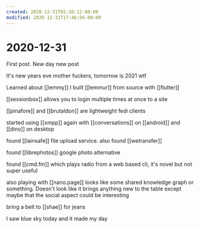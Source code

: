 ```yaml
---
created: 2020-12-31T01:10:12-08:00
modified: 2020-12-31T17:46:56-08:00
---
```


# 2020-12-31

First post. New day new post

It's new years eve mother fuckers, tomorrow is 2021 wtf

Learned about [[lemmy]] I built [[lemmur]] from source with [[flutter]]

[[sessionbox]]  allows you to login multiple times at once to a site

[[pinafore]] and [[brutaldon]] are lightweight fedi clients

started using [[xmpp]] again with [[conversations]] on [[android]] and [[dino]] on desktop

found [[lainsafe]] file upload service. also found [[wetransfer]]


found [[librephotos]] google photo alternative

found [[cmd.fm]] which plays radio from a web based cli, it's novel but not super useful

also playing with [[nano.page]] looks like some shared knowledge graph or something. Doesn't look like it brings anything new to the table except maybe that the social aspect could be interesting


bring a belt to [[shae]] for jeans

I saw blue sky today and it made my day